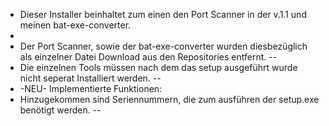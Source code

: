 - Dieser Installer beinhaltet zum einen den Port Scanner in der v.1.1 und meinen bat-exe-converter.
- 
- Der Port Scanner, sowie der bat-exe-converter wurden diesbezüglich als einzelner Datei Download aus den Repositories entfernt.
--
- Die einzelnen Tools müssen nach dem das setup ausgeführt wurde nicht seperat Installiert werden. 
--
- -NEU-
Implementierte Funktionen:
- Hinzugekommen sind Seriennummern, die zum ausführen der setup.exe benötigt werden. 
--
